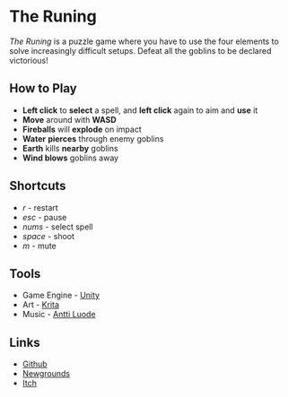 # The Runing

*The Runing* is a puzzle game where you have to use the four elements to solve increasingly difficult setups. Defeat all the goblins to be declared victorious!

## How to Play
- **Left click** to **select** a spell, and **left click** again to aim and **use** it
- **Move** around with **WASD**
- **Fireballs** will **explode** on impact
- **Water** **pierces** through enemy goblins
- **Earth** kills **nearby** goblins
- **Wind blows** goblins away

## Shortcuts
- *r* - restart
- *esc* - pause
- *nums* - select spell
- *space* - shoot
- *m* - mute

## Tools
- Game Engine - [Unity](https://unity3d.com/)
- Art - [Krita](https://krita.org/en/)
- Music - [Antti Luode](https://drive.google.com/drive/folders/0B1t5awWiDLZheGlJRHdFSThmNXM)

## Links
- [Github](https://github.com/rkuhlf/The-Runing)
- [Newgrounds](https://rilstar.newgrounds.com/)
- [Itch](https://rkuhl.itch.io/the-runing)

